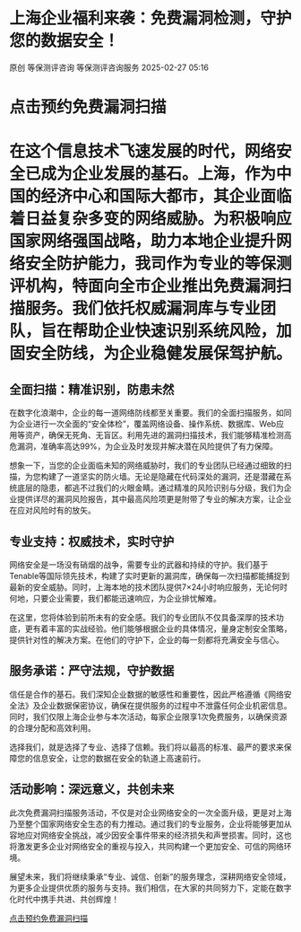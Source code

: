 #  上海企业福利来袭：免费漏洞检测，守护您的数据安全！   
原创 等保测评咨询  等保测评咨询服务   2025-02-27 05:16  
  
# 点击预约免费漏洞扫描  
#   
# 在这个信息技术飞速发展的时代，网络安全已成为企业发展的基石。上海，作为中国的经济中心和国际大都市，其企业面临着日益复杂多变的网络威胁。为积极响应国家网络强国战略，助力本地企业提升网络安全防护能力，我司作为专业的等保测评机构，特面向全市企业推出免费漏洞扫描服务。我们依托权威漏洞库与专业团队，旨在帮助企业快速识别系统风险，加固安全防线，为企业稳健发展保驾护航。  
## 全面扫描：精准识别，防患未然  
  
在数字化浪潮中，企业的每一道网络防线都至关重要。我们的全面扫描服务，如同为企业进行一次全面的“安全体检”，覆盖网络设备、操作系统、数据库、Web应用等资产，确保无死角、无盲区。利用先进的漏洞扫描技术，我们能够精准检测高危漏洞，准确率高达99%，为企业及时发现并解决潜在风险提供了有力保障。  
  
想象一下，当您的企业面临未知的网络威胁时，我们的专业团队已经通过细致的扫描，为您构建了一道坚实的防火墙。无论是隐藏在代码深处的漏洞，还是潜藏在系统底层的隐患，都逃不过我们的火眼金睛。通过精准的风险识别与分级，我们为企业提供详尽的漏洞风险报告，其中最高风险项更是附带了专业的解决方案，让企业在应对风险时有的放矢。  
## 专业支持：权威技术，实时守护  
  
网络安全是一场没有硝烟的战争，需要专业的武器和持续的守护。我们基于Tenable等国际领先技术，构建了实时更新的漏洞库，确保每一次扫描都能捕捉到最新的安全威胁。同时，上海本地的技术团队提供7×24小时响应服务，无论何时何地，只要企业需要，我们都能迅速响应，为企业排忧解难。  
  
在这里，您将体验到前所未有的安全感。我们的专业团队不仅具备深厚的技术功底，更有着丰富的实战经验。他们能够根据企业的具体情况，量身定制安全策略，提供针对性的解决方案。在他们的守护下，企业的每一刻都将充满安全与信心。  
## 服务承诺：严守法规，守护数据  
  
信任是合作的基石。我们深知企业数据的敏感性和重要性，因此严格遵循《网络安全法》及企业数据保密协议，确保在提供服务的过程中不泄露任何企业机密信息。同时，我们仅限上海企业参与本次活动，每家企业限享1次免费服务，以确保资源的合理分配和高效利用。  
  
选择我们，就是选择了专业、选择了信赖。我们将以最高的标准、最严的要求来保障您的信息安全，让您的数据在安全的轨道上高速前行。  
## 活动影响：深远意义，共创未来  
  
此次免费漏洞扫描服务活动，不仅是对企业网络安全的一次全面升级，更是对上海乃至整个国家网络安全生态的有力推动。通过我们的专业服务，企业将能够更加从容地应对网络安全挑战，减少因安全事件带来的经济损失和声誉损害。同时，这也将激发更多企业对网络安全的重视与投入，共同构建一个更加安全、可信的网络环境。  
  
展望未来，我们将继续秉承“专业、诚信、创新”的服务理念，深耕网络安全领域，为更多企业提供优质的服务与支持。我们相信，在大家的共同努力下，定能在数字化时代中携手共进、共创辉煌！  
  
[点击预约免费漏洞扫描]()  
  
  
  
